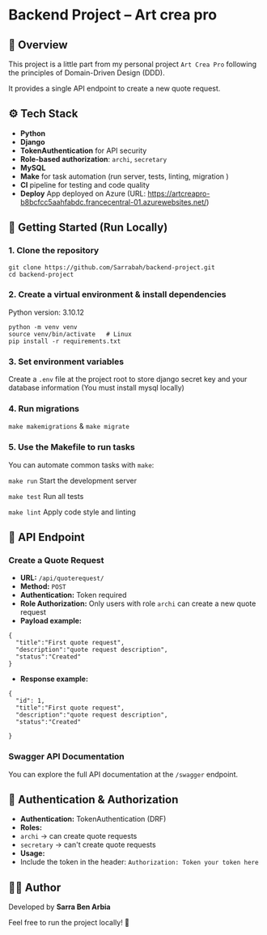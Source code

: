 # Backend Project – Art crea pro

## 📌 Overview

This project is a little part from my personal project `Art Crea Pro` following the principles of Domain-Driven Design (DDD).

It provides a single API endpoint to create a new quote request.


## ⚙️ Tech Stack

-   **Python**
-   **Django**
-   **TokenAuthentication** for API security
-   **Role-based authorization**: `archi`, `secretary`
-   **MySQL**
-   **Make** for task automation (run server, tests, linting, migration )
-   **CI** pipeline for testing and code quality
-   **Deploy** App deployed on Azure (URL: https://artcreapro-b8bcfcc5aahfabdc.francecentral-01.azurewebsites.net/)


## 🚀 Getting Started (Run Locally)

### 1\. Clone the repository

```
git clone https://github.com/Sarrabah/backend-project.git
cd backend-project
```

### 2\. Create a virtual environment & install dependencies

Python version: 3.10.12

```
python -m venv venv
source venv/bin/activate   # Linux
pip install -r requirements.txt
```

### 3\. Set environment variables

Create a `.env` file at the project root to store django secret key and your database information (You must install mysql locally)

### 4\. Run migrations

`make makemigrations` & 
`make migrate`

### 5\. Use the Makefile to run tasks

You can automate common tasks with `make`:

`make run` Start the development server

`make test` Run all tests

`make lint` Apply code style and linting


## 🧩 API Endpoint

### Create a Quote Request

-   **URL:** `/api/quoterequest/`
-   **Method:** `POST`
-   **Authentication:** Token required
-   **Role Authorization:** Only users with role `archi` can create a new quote request
-   **Payload example:**

```
{
  "title":"First quote request",
  "description":"quote request description",
  "status":"Created"
}
```

-   **Response example:**

```
{
  "id": 1,
  "title":"First quote request",
  "description":"quote request description",
  "status":"Created"
  
}
```

### Swagger API Documentation

You can explore the full API documentation at the `/swagger` endpoint.


## 🔐 Authentication & Authorization

-   **Authentication:** TokenAuthentication (DRF)
-   **Roles:**
-   `archi` → can create quote requests
-   `secretary` → can't create quote requests
-   **Usage:**
-   Include the token in the header: `Authorization: Token your token here`

## 👩‍💻 Author

Developed by **Sarra Ben Arbia**

Feel free to run the project locally! 🚀